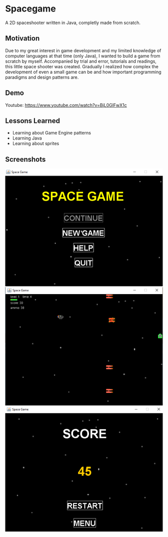 
# Spacegame

A 2D spaceshooter written in Java, completly made from scratch.

## Motivation

Due to my great interest in game development and my limited knowledge of computer languages at that time (only Java), I wanted to build a game from scratch by myself. Accompanied by trial and error, tutorials and readings, this little space shooter was created. Gradually I realized how complex the development of even a small game can be and how important programming paradigms and design patterns are.

## Demo

Youtube: https://www.youtube.com/watch?v=BjL0GlFwX1c

  
## Lessons Learned

- Learning about Game Engine patterns
- Learning Java
- Learning about sprites

## Screenshots

![menu](https://raw.githubusercontent.com/Monogenesis/Spacegame/main/screenshots/menu.png)
![gameplay](https://raw.githubusercontent.com/Monogenesis/Spacegame/main/screenshots/gameplay.png)
![scorescren](https://raw.githubusercontent.com/Monogenesis/Spacegame/main/screenshots/score.png)
